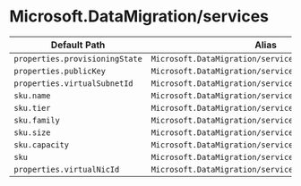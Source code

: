 # Microsoft.DataMigration/services

| Default Path | Alias |
|---|---|
| `properties.provisioningState` | `Microsoft.DataMigration/services/provisioningState` |
| `properties.publicKey` | `Microsoft.DataMigration/services/publicKey` |
| `properties.virtualSubnetId` | `Microsoft.DataMigration/services/virtualSubnetId` |
| `sku.name` | `Microsoft.DataMigration/services/sku.name` |
| `sku.tier` | `Microsoft.DataMigration/services/sku.tier` |
| `sku.family` | `Microsoft.DataMigration/services/sku.family` |
| `sku.size` | `Microsoft.DataMigration/services/sku.size` |
| `sku.capacity` | `Microsoft.DataMigration/services/sku.capacity` |
| `sku` | `Microsoft.DataMigration/services/sku` |
| `properties.virtualNicId` | `Microsoft.DataMigration/services/virtualNicId` |

